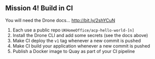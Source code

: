 ## Mission 4! Build in CI​

You will need the Drone docs... http://bit.ly/2shYCuN
1. Each use a public repo `UKHomeOffice/acp-hello-world-[n]`
1. Install the Drone CLI and add some secrets (see the docs above)
1. Make CI deploy the `v1` tag whenever a new commit is pushed
1. Make CI build your application whenever a new commit is pushed​
1. Publish a Docker image to Quay as part of your CI pipeline​